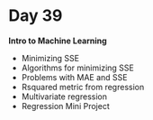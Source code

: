 # Day 39
**Intro to Machine Learning**

* Minimizing SSE
* Algorithms for minimizing SSE
* Problems with MAE and SSE
* Rsquared metric from regression
* Multivariate regression
* Regression Mini Project

